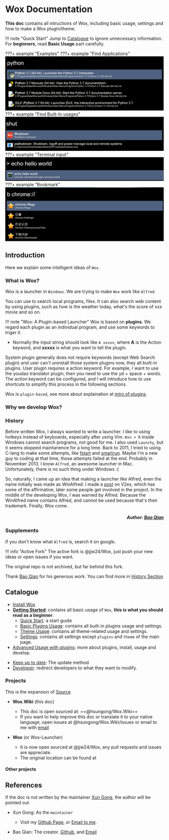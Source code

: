 # Wox Documentation

**This doc** contains all intructions of Wox, including basic usage, settings and how to make a Wox plugin/theme.

!!! note "Quick Start"
    Jump to [Catalogue](#catalogue) to ignore unnecessary information. For **beginners**, read **Basic Usage** part carefully.

???+ example "Examples"
    ???+ example "Find Applications"
        ![settings](imgs/python.png)
    ???+ example "Find Built-In usages"
        ![shutdown](imgs/shutdown.png)
    ???+ example "Terminal input"
        ![CMD](imgs/terminal.png)
    ???+ example "Bookmark"
        ![Bookmark](imgs/bookmark.png)



## Introduction

Here we explain some intelligent ideas of `Wox`.

### What is Wox? 

Wox is a launcher in `Windows`. We are trying to make `Wox` work like `Alfred`.

You can use to search local programs, files. It can also search web content by using plugins, such as how is the weather today, what's the score of xxx movie and so on.

!!! note "Wox: A Plugin-based Launcher"
    Wox is based on **plugins**. We regard each plugin as an individual program, and use some keywords to triger it.

- Normally the input string should look like `A xxxxx`, where **A** is the Action keyword, and **xxxxx** is what you want to tell the plugin.

System plugin generally does not require keywords (except Web Search plugin) and user can't uninstall those system plugins now, they all built-in plugins. 
User plugin requires a action keyword. 
For example, I want to use the youdao translator plugin, then you need to use the yd + space + words. 
The action keyword can be configured, and I will introduce how to use shortcuts to simplify this process in the following sections.


Wox is `plugin-based`, see more about explaination at [intro of plugins](start.md#plugin-based-launcher).

### Why we develop Wox?

<place-holder>

### History

Before written Wox, I always wanted to write a launcher. I like to using hotkeys instead of keyboards, especially after using Vim. 
`Win + R` inside Windows cannot search programs, not good for me. I also used `Launchy`, but it seems stopped maintanence for a long time. 
Back to 2011, I tried to using C-lang to make some attempts, like [fstart](https://code.google.com/p/fstart/) and [smartrun](https://code.google.com/p/smartrun/). 
Maybe I'm a new guy to coding at that time, those attempts failed at the end. 
Probably in November 2013, I know `Alfred`, an awesome launcher in Mac. 
Unfortunately, there is no such thing under Windows :(

So, naturally, I came up an idea that making a launcher like Alfred, even the name initially was made as WinAlfred. I made a [post](http://v2ex.com/t/93922) on V2ex, which has some of the affirmative, later some people get involved in the project. In the middle of the developing Wox, I was warned by Alfred. Because the WinAlfred name contains Alfred, and cannot be used because that's their trademark. Finally, Wox come.

##### <p align="right">Author: [Bao Qian](#baoqian)</p>


### Supplements

If you don't know what `Alfred` is, search it on google.

!!! info "Active Fork"
    The active fork is @jjw24/Wox, just push your new ideas or open issues if you want.

The original repo is not archived, but far behind this fork.

Thank [Bao Qian](#baoqian) for his generous work. You can find more in [History Section](#history)

## Catalogue

- [Install Wox](install.md)
- [**Getting Started**](start.md): contains all basic usage of `Wox`, **this is what you should read as a beginner**.
    - [Quick Start](start.md): a start guide
    - [Basic Plugins Usage](plugins.md): contains all built-in plugins usage and settings.
    - [Theme Usage](themes.md): contains all theme-related usage and settings.
    - [Settings](settings.md): contains all settings except `plugins` and `theme` of the main page.
- [Advanced Usage with plugins](plugins/popular.md): more about plugins, install, usage and develop.
<!-- contain install, builtin usage, other usage, develop, 4 parts. -->
- [Keep up to date](start.md#update): The update method
- [Developer](develop.md): redirect developers to what they want to modify.


<!-- Logic: Tutorial give all basic usage, and store at `basic` folder. Details (plugin, theme, refer) can be found in different folder. -->



### Projects

This is the expansion of [Source](README.md#sources)

- **Wox.Wiki** (this doc)
  - This doc is open sourced at: ==@hsungong/Wox.Wiki==
  - If you want to help improve this doc or translate it to your native language, open issues at @hsungong/Wox.Wiki/issues or email to me with [email](mailto:gongxuncd@gmail.com)

- **Wox** (or Wox-Launcher) 
    - It is now open sourced at @jjw24/Wox, any pull requests and issues are appreciate.
    - The original location can be found at 

#### Other projects

<place-holder>

## References
<!-- 锚点：
必须全小写
空格用’-'代替
‘_’ '()'需要去掉
-->

If the doc is not written by the maintainer [Xun Gong](#xungong), the author will be pointed out.

- <a id="xungong">Xun Gong</a>: As the `maintainer` 
    - Visit my [Github Page](https://github.com/hsungong), or [Email to me](mailto:gongxuncd@gmail.com).

- <a id="baoqian">Bao Qian</a>: The creator. [Github](https://github.com/bao-qian), and [Email](mailto:qianlf2008@163.com)